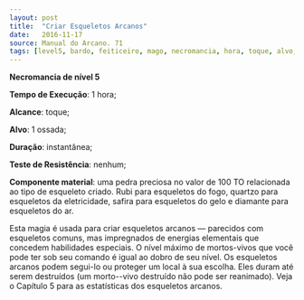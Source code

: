 ```yaml
---
layout: post
title:  "Criar Esqueletos Arcanos"
date:   2016-11-17
source: Manual do Arcano. 71
tags: [level5, bardo, feiticeiro, mago, necromancia, hora, toque, alvo, instantanea, nenhum, componente]
---
```


**Necromancia de nível 5**

**Tempo de Execução**: 1 hora;

**Alcance**: toque;

**Alvo**: 1 ossada;

**Duração**: instantânea;

**Teste de Resistência**: nenhum;

**Componente material**: uma pedra preciosa no valor de 100 TO relacionada ao tipo de esqueleto criado. Rubi para esqueletos do fogo, quartzo para esqueletos da 
eletricidade, safira para esqueletos do gelo e diamante para esqueletos do ar.

Esta magia é usada para criar esqueletos arcanos — parecidos com esqueletos comuns, mas impregnados de 
energias elementais que concedem habilidades especiais. O nível máximo de 
mortos-vivos que você pode ter sob seu comando é igual ao dobro de seu nível. 
Os esqueletos arcanos podem segui-lo 
ou proteger um local à sua escolha. Eles 
duram até serem destruídos (um morto--vivo destruído não pode ser reanimado). 
Veja o Capítulo 5 para as estatísticas dos 
esqueletos arcanos.